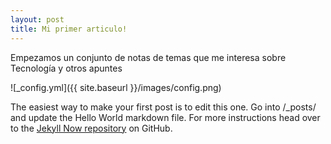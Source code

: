 ```yaml
---
layout: post
title: Mi primer articulo!
---
```


Empezamos un conjunto de notas de temas que me interesa sobre Tecnología y otros apuntes

![_config.yml]({{ site.baseurl }}/images/config.png)

The easiest way to make your first post is to edit this one. Go into /_posts/ and update the Hello World markdown file. For more instructions head over to the [Jekyll Now repository](https://github.com/barryclark/jekyll-now) on GitHub.
